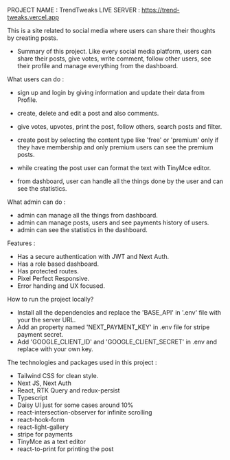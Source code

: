 
PROJECT NAME : TrendTweaks
LIVE SERVER  : https://trend-tweaks.vercel.app

This is a site related to social media where users can share their thoughts by creating posts.

- Summary of this project.
Like every social media platform, users can share their posts, give votes, write comment, follow other users, see their profile and manage everything from the dashboard.


What users can do : 
-  sign up and login by giving information and update their data from Profile.
-  create, delete and edit a post and also comments.
-  give votes, upvotes, print the post, follow others, search posts and filter.
-  create post by selecting the content type like 'free' or 'premium' only if they have membership and only premium users can see the premium posts.

- while creating the post user can format the text with TinyMce editor.
- from dashboard, user can handle all the things done by the user and can see the statistics.


What admin can do : 
-  admin can manage all the things from dashboard.
-  admin can manage posts, users and see payments history of users.
-  admin can see the statistics in the dashboard.


Features : 
- Has a secure authentication with JWT and Next Auth.
- Has a role based dashboard.
- Has protected routes.
- Pixel Perfect Responsive.
- Error handing and UX focused.


How to run the project locally?

- Install all the dependencies and replace the 'BASE_API' in '.env' file with your the server URL.
- Add an property named 'NEXT_PAYMENT_KEY' in .env file for stripe payment secret. 
- Add 'GOOGLE_CLIENT_ID' and 'GOOGLE_CLIENT_SECRET' in .env and replace with your own key.

The technologies and packages used in this project :  

- Tailwind CSS for clean style.
- Next JS, Next Auth
- React, RTK Query and redux-persist
- Typescript
- Daisy UI just for some cases around 10%
- react-intersection-observer for infinite scrolling
- react-hook-form
- react-light-gallery
- stripe for payments
- TinyMce as a text editor
- react-to-print for printing the post
